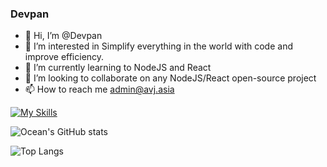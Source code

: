 ### Devpan

- 👋 Hi, I’m @Devpan
- 👀 I’m interested in Simplify everything in the world with code and improve efficiency.
- 🌱 I’m currently learning to NodeJS and React
- 💞️ I’m looking to collaborate on any NodeJS/React open-source project
- 📫 How to reach me admin@avj.asia

[![My Skills](https://skillicons.dev/icons?i=java,js,py,aws,docker,jenkins,react,vue,mysql,mongodb,redis,sentry,github&perline=12&theme=light)](https://skillicons.dev)

![Ocean's GitHub stats](https://github-readme-stats.vercel.app/api?username=Coean&include_all_commits=true&count_private=true&show_icons=true)

![Top Langs](https://github-readme-stats.vercel.app/api/top-langs/?username=Coean&hide=Batchfile)


<!---
Coean/Coean is a ✨ special ✨ repository because its `README.md` (this file) appears on your GitHub profile.
You can click the Preview link to take a look at your changes.
--->
